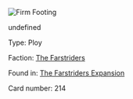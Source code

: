
![Firm Footing](https://warhammerunderworlds.com/wp-content/uploads/sites/6/2018/03/214_ENG.png)

undefined

Type: Ploy

Faction: [The Farstriders](/factions/the-farstriders.md)

Found in: [The Farstriders Expansion](/locations/the-farstriders-expansion.md)

Card number: 214
